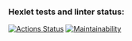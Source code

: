 ### Hexlet tests and linter status:
[![Actions Status](https://github.com/Katerus16/frontend-project-11/actions/workflows/hexlet-check.yml/badge.svg)](https://github.com/Katerus16/frontend-project-11/actions)
[![Maintainability](https://api.codeclimate.com/v1/badges/ee38075686e09e4049d7/maintainability)](https://codeclimate.com/github/Katerus16/frontend-project-11/maintainability)